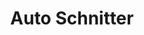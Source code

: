 ---
title: "Auto Schnitter"
url: /unstrut-hainich/auto-schnitter-gewerbegebiet-b-247/
shop: Autowerkstatt
---
